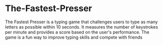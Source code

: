 # The-Fastest-Presser
The Fastest Presser is a typing game that challenges users to type as many letters as possible within 10 seconds. It measures the number of keystrokes per minute and provides a score based on the user's performance. The game is a fun way to improve typing skills and compete with friends
